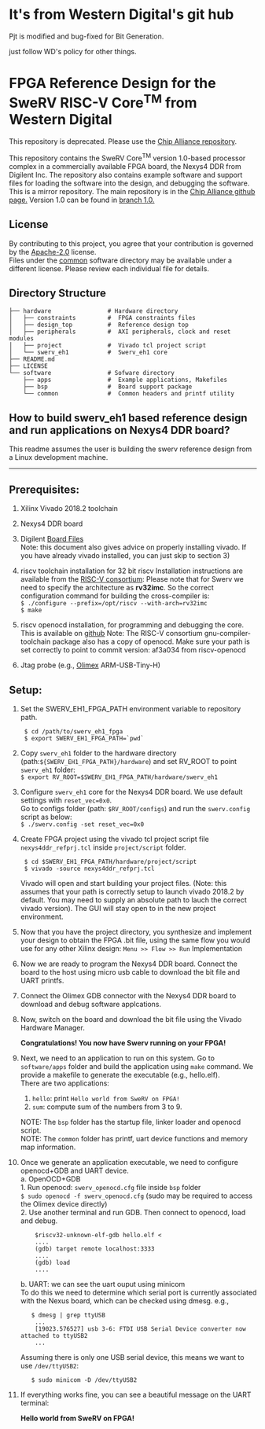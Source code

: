 # It's from Western Digital's git hub
Pjt is modified and bug-fixed for Bit Generation.

just follow WD's policy for other things.

# FPGA Reference Design for the SweRV RISC-V Core<sup>TM</sup> from Western Digital
This repository is deprecated. Please use the [Chip Alliance repository](https://github.com/chipsalliance/Cores-SweRV_fpga).

This repository contains the SweRV Core<sup>TM</sup> version 1.0-based processor complex in a commercially available
FPGA board, the Nexys4 DDR from Digilent Inc.   The repository also
contains example software and support files for loading the software
into the design, and debugging the software. This is a mirror repository. The main repository is in the [Chip
Alliance github page.](https://github.com/chipsalliance/Cores-SweRV_fpga)
Version 1.0 can be found in [branch 1.0.](https://github.com/chipsalliance/Cores-SweRV_fpga/tree/1.0)
  

## License

By contributing to this project, you agree that your contribution is
governed by the [Apache-2.0](LICENSE) license.  
Files under the [common](software/common) software  directory may be
available under a different license. Please review each individual
file for details.


## Directory Structure


    ├── hardware                # Hardware directory  
    │   ├── constraints         #  FPGA constraints files  
    │   ├── design_top          #  Reference design top   
    │   ├── peripherals         #  AXI peripherals, clock and reset modules  
    │   ├── project             #  Vivado tcl project script  
    │   └── swerv_eh1           #  Swerv_eh1 core  
    ├── README.md                                 
    ├── LICENSE                                   
    └── software                # Sofware directory              
        ├── apps                #  Example applications, Makefiles       
        ├── bsp                 #  Board support package    
        └── common              #  Common headers and printf utility   


## How to build swerv_eh1 based reference design and run applications on Nexys4 DDR board?

This readme assumes the user is building the swerv reference design
from a Linux development machine.

--------------------------------------------------------------------------------------


Prerequisites: 
--------------
 1. Xilinx Vivado 2018.2 toolchain
 2. Nexys4 DDR board 
 3. Digilent [Board Files](https://reference.digilentinc.com/vivado/installing-vivado/start)  
   Note: this document also gives advice on properly installing vivado.
   If you have already vivado installed, you can just skip to section 3)

4. riscv toolchain installation for 32 bit riscv
    Installation instructions are available from the [RISC-V consortium](https://riscv.org/software-tools/risc-v-gnu-compiler-toolchain/.):
        Please note that for Swerv we need to specify the architecture as
    **rv32imc**.  So the correct configuration command for building
    the cross-compiler is:  
    `$ ./configure --prefix=/opt/riscv --with-arch=rv32imc`  
    `$ make`

5. riscv openocd installation, for programming and debugging the core.
    This is available on [github](https://github.com/riscv/riscv-openocd)
    Note: The RISC-V consortium gnu-compiler-toolchain package also
    has a copy of openocd.   Make sure your path is set correctly to
    point to commit version: af3a034 from riscv-openocd    

6. Jtag probe (e.g., [Olimex](https://www.olimex.com) ARM-USB-Tiny-H)


Setup:
------
1. Set the SWERV_EH1_FPGA_PATH environment variable to repository path.
        
        $ cd /path/to/swerv_eh1_fpga 
        $ export SWERV_EH1_FPGA_PATH=`pwd`
        
2. Copy `swerv_eh1` folder to the hardware directory
    (path:`${SWERV_EH1_FPGA_PATH}/hardware`) and set RV_ROOT to point
    `swerv_eh1` folder:  
    `$ export RV_ROOT=$SWERV_EH1_FPGA_PATH/hardware/swerv_eh1` 

3. Configure `swerv_eh1` core for the Nexys4 DDR board. We use default
   settings with `reset_vec=0x0`.  
   Go to configs folder (path: `$RV_ROOT/configs`) and run the
   `swerv.config` script as below:  
    `$ ./swerv.config -set reset_vec=0x0`

4. Create FPGA project using the vivado tcl project script file
   `nexys4ddr_refprj.tcl` inside `project/script` folder.  
   
        $ cd $SWERV_EH1_FPGA_PATH/hardware/project/script
        $ vivado -source nexys4ddr_refprj.tcl
    
   Vivado will open and start building your project files.  (Note:
   this assumes that your path is correctly setup to launch vivado
   2018.2 by default.  You may need to supply an absolute path to
   lauch the correct vivado version).   The GUI will stay open to in
   the new project environment.
  
5. Now that you have the project directory, you synthesize and
   implement your design to obtain the FPGA .bit file, using the same
   flow you would use for any other Xilinx design:
   `Menu >> Flow >> Run` Implementation
  
   

6. Now we are ready to program the Nexys4 DDR board. Connect the board
   to the host using micro usb cable to download the bit file and UART
   printfs. 

7. Connect the Olimex GDB connector with the Nexys4 DDR board to
   download and debug software applcations. 

8. Now, switch on the board and download the bit file using the Vivado
   Hardware Manager.  
    
    **Congratulations! You now have Swerv running on your FPGA!**

9. Next, we need to an application to run on this system. Go to `software/apps` folder and build the application using `make` command. We provide a makefile to generate the executable (e.g., hello.elf).  
There are two applications:   
     1) `hello`: print `Hello world from SweRV on FPGA!`  
     2) `sum`: compute sum of the numbers from 3 to 9.   

    NOTE: The `bsp` folder has the startup file, linker loader and openocd script.  
    NOTE: The `common` folder has printf, uart device functions and memory map information.

10. Once we generate an application executable, we need to configure openocd+GDB and UART device.  
    a. OpenOCD+GDB   
	    1. Run openocd: `swerv_openocd.cfg` file inside `bsp` folder  
	    `$ sudo openocd -f swerv_openocd.cfg` (sudo may be required to access the Olimex device directly)  
  	    2. Use another terminal and run GDB. Then connect to openocd, 
		   load and debug.
		   
            $riscv32-unknown-elf-gdb hello.elf < 
			....		 
			(gdb) target remote localhost:3333
			....
			(gdb) load
		    ....
		

	b. UART: we can see the uart ouput using minicom  
           To do this we need to determine which serial port is
           currently associated with the Nexus board, which can be
           checked using dmesg.  e.g.,
           
           $ dmesg | grep ttyUSB
	        ...
	        [19023.576527] usb 3-6: FTDI USB Serial Device converter now attached to ttyUSB2
            ...
      Assuming there is only one USB serial device, this
           means we want to use `/dev/ttyUSB2`:

           $ sudo minicom -D /dev/ttyUSB2

10. If everything works fine, you can see a beautiful message on the UART terminal:

    **Hello world from SweRV on FPGA!** 

